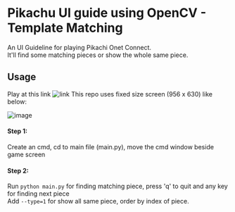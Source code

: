 # Pikachu UI guide using OpenCV - Template Matching
An UI Guideline for playing Pikachi Onet Connect.</br>
It'll find some matching pieces or show the whole same piece.

## Usage

Play at this link ![link](https://gamevui.vn/pikachu/game)
This repo uses fixed size screen (956 x 630) like below:

  ![image](https://github.com/ChiThang-50Cent/Pikachu-game-template-matching/assets/62085284/7fd14b92-8f84-448f-b25c-bc270cba9879)

#### Step 1: 
Create an cmd, cd to main file (main.py), move the cmd window beside game screen
#### Step 2: 
Run ```python main.py``` for finding matching piece, press 'q' to quit and any key for finding next piece</br>
Add ```--type=1``` for show all same piece, order by index of piece.
